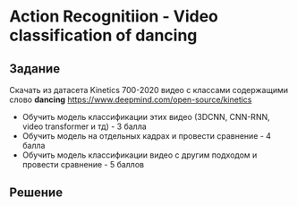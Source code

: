 # Action Recognitiion - Video classification of dancing
## Задание
Скачать из датасета Kinetics 700-2020 видео с классами содержащими слово **dancing** https://www.deepmind.com/open-source/kinetics

* Обучить модель классификации этих видео (3DCNN, CNN-RNN, video transformer и тд) - 3 балла
* Обучить модель на отдельных кадрах и провести сравнение - 4 балла
* Обучить модель классификации видео с другим подходом и провести сравнение - 5 баллов


## Решение